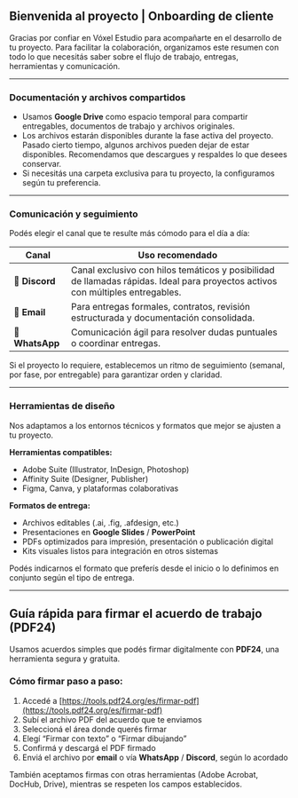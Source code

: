## Bienvenida al proyecto | Onboarding de cliente

Gracias por confiar en Vóxel Estudio para acompañarte en el desarrollo de tu proyecto. Para facilitar la colaboración, organizamos este resumen con todo lo que necesitás saber sobre el flujo de trabajo, entregas, herramientas y comunicación.

---

### Documentación y archivos compartidos

- Usamos **Google Drive** como espacio temporal para compartir entregables, documentos de trabajo y archivos originales.
- Los archivos estarán disponibles durante la fase activa del proyecto. Pasado cierto tiempo, algunos archivos pueden dejar de estar disponibles. Recomendamos que descargues y respaldes lo que desees conservar.
- Si necesitás una carpeta exclusiva para tu proyecto, la configuramos según tu preferencia.

---

### Comunicación y seguimiento

Podés elegir el canal que te resulte más cómodo para el día a día:

|Canal|Uso recomendado|
|---|---|
|🧵 **Discord**|Canal exclusivo con hilos temáticos y posibilidad de llamadas rápidas. Ideal para proyectos activos con múltiples entregables.|
|📧 **Email**|Para entregas formales, contratos, revisión estructurada y documentación consolidada.|
|💬 **WhatsApp**|Comunicación ágil para resolver dudas puntuales o coordinar entregas.|

Si el proyecto lo requiere, establecemos un ritmo de seguimiento (semanal, por fase, por entregable) para garantizar orden y claridad.

---

### Herramientas de diseño

Nos adaptamos a los entornos técnicos y formatos que mejor se ajusten a tu proyecto.

**Herramientas compatibles:**

- Adobe Suite (Illustrator, InDesign, Photoshop)
- Affinity Suite (Designer, Publisher)
- Figma, Canva, y plataformas colaborativas

**Formatos de entrega:**

- Archivos editables (.ai, .fig, .afdesign, etc.)
- Presentaciones en **Google Slides** / **PowerPoint**
- PDFs optimizados para impresión, presentación o publicación digital
- Kits visuales listos para integración en otros sistemas

Podés indicarnos el formato que preferís desde el inicio o lo definimos en conjunto según el tipo de entrega.

---

## Guía rápida para firmar el acuerdo de trabajo (PDF24)

Usamos acuerdos simples que podés firmar digitalmente con **PDF24**, una herramienta segura y gratuita.

### Cómo firmar paso a paso:

1. Accedé a [https://tools.pdf24.org/es/firmar-pdf](https://tools.pdf24.org/es/firmar-pdf)
2. Subí el archivo PDF del acuerdo que te enviamos
3. Seleccioná el área donde querés firmar
4. Elegí “Firmar con texto” o “Firmar dibujando”
5. Confirmá y descargá el PDF firmado
6. Enviá el archivo por **email** o vía **WhatsApp** / **Discord**, según lo acordado

También aceptamos firmas con otras herramientas (Adobe Acrobat, DocHub, Drive), mientras se respeten los campos establecidos.